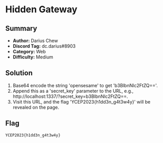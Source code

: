 Hidden Gateway
===

## Summary
* **Author:** Darius Chew
* **Discord Tag:** dc.darius#8903
* **Category:** Web
* **Difficulty:** Medium

## Solution
1. Base64 encode the string 'opensesame' to get 'b3BlbnNlc2FtZQ=='.
2. Append this as a 'secret_key' parameter to the URL, e.g., http://localhost:1337/?secret_key=b3BlbnNlc2FtZQ==.
3. Visit this URL, and the flag 'YCEP2023{h1dd3n_g4t3w4y}' will be revealed on the page.

## Flag
```
YCEP2023{h1dd3n_g4t3w4y}
```